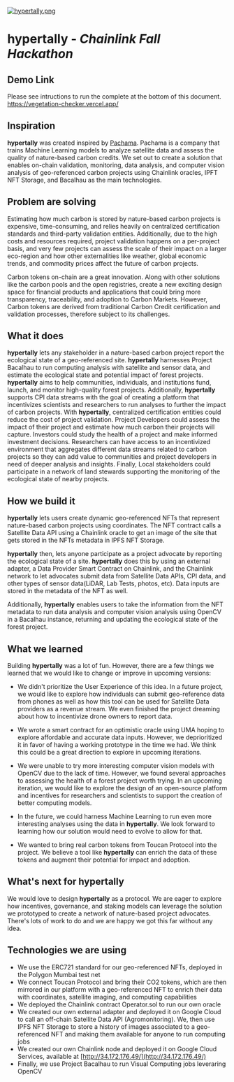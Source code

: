   

[![hypertally.png](https://i.postimg.cc/BbhQf4Ks/hypertally.png)](https://postimg.cc/5QCMwcgk)

# hypertally - *Chainlink Fall Hackathon*


## Demo Link

Please see intructions to run the complete at the bottom of this document. 
https://vegetation-checker.vercel.app/
  

## Inspiration

**hypertally** was created inspired by [Pachama](https://pachama.com/). Pachama is a company that trains Machine Learning models to analyze satellite data and assess the quality of nature-based carbon credits. We set out to create a solution that enables on-chain validation, monitoring, data analysis, and computer vision analysis of geo-referenced carbon projects using Chainlink oracles, IPFT NFT Storage, and Bacalhau as the main technologies.

  

## Problem are solving

Estimating how much carbon is stored by nature-based carbon projects is expensive, time-consuming, and relies heavily on centralized certification standards and third-party validation entities. Additionally, due to the high costs and resources required, project validation happens on a per-project basis, and very few projects can assess the scale of their impact on a larger eco-region and how other externalities like weather, global economic trends, and commodity prices affect the future of carbon projects.

  

Carbon tokens on-chain are a great innovation. Along with other solutions like the carbon pools and the open registries, create a new exciting design space for financial products and applications that could bring more transparency, traceability, and adoption to Carbon Markets. However, Carbon tokens are derived from traditional Carbon Credit certification and validation processes, therefore subject to its challenges.

  

## What it does

**hypertally** lets any stakeholder in a nature-based carbon project report the ecological state of a geo-referenced site. **hypertally** harnesses Project Bacalhau to run computing analysis with satellite and sensor data, and estimate the ecological state and potential impact of forest projects. **hypertally** aims to help communities, individuals, and institutions fund, launch, and monitor high-quality forest projects. Additionally, **hypertally** supports CPI data streams with the goal of creating a platform that incentivizes scientists and researchers to run analyses to further the impact of carbon projects. With **hypertally**, centralized certification entities could reduce the cost of project validation. Project Developers could assess the impact of their project and estimate how much carbon their projects will capture. Investors could study the health of a project and make informed investment decisions. Researchers can have access to an incentivized environment that aggregates different data streams related to carbon projects so they can add value to communities and project developers in need of deeper analysis and insights. Finally, Local stakeholders could participate in a network of land stewards supporting the monitoring of the ecological state of nearby projects.

  

## How we build it

**hypertally** lets users create dynamic geo-referenced NFTs that represent nature-based carbon projects using coordinates. The NFT contract calls a Satellite Data API using a Chainlink oracle to get an image of the site that gets stored in the NFTs metadata in IPFS NFT Storage.

**hypertally** then, lets anyone participate as a project advocate by reporting the ecological state of a site. **hypertally** does this by using an external adapter, a Data Provider Smart Contract on Chainlink, and the Chainlink network to let advocates submit data from Satellite Data APIs, CPI data, and other types of sensor data(LiDAR, Lab Tests, photos, etc). Data inputs are stored in the metadata of the NFT as well.

  

Additionally, **hypertally** enables users to take the information from the NFT metadata to run data analysis and computer vision analysis using OpenCV in a Bacalhau instance, returning and updating the ecological state of the forest project.

  

## What we learned

  

Building **hypertally** was a lot of fun. However, there are a few things we learned that we would like to change or improve in upcoming versions:

  

- We didn't prioritize the User Experience of this idea. In a future project, we would like to explore how individuals can submit geo-reference data from phones as well as how this tool can be used for Satellite Data providers as a revenue stream. We even finished the project dreaming about how to incentivize drone owners to report data.

- We wrote a smart contract for an optimistic oracle using UMA hoping to explore affordable and accurate data inputs. However, we deprioritized it in favor of having a working prototype in the time we had. We think this could be a great direction to explore in upcoming iterations.

- We were unable to try more interesting computer vision models with OpenCV due to the lack of time. However, we found several approaches to assessing the health of a forest project worth trying. In an upcoming iteration, we would like to explore the design of an open-source platform and incentives for researchers and scientists to support the creation of better computing models.

- In the future, we could harness Machine Learning to run even more interesting analyses using the data in **hypertally**. We look forward to learning how our solution would need to evolve to allow for that.

- We wanted to bring real carbon tokens from Toucan Protocol into the project. We believe a tool like **hypertally** can enrich the data of these tokens and augment their potential for impact and adoption.

  
  

## What's next for hypertally

We would love to design **hypertally** as a protocol. We are eager to explore how incentives, governance, and staking models can leverage the solution we prototyped to create a network of nature-based project advocates. There's lots of work to do and we are happy we got this far without any idea.

  

## Technologies we are using

 - We use the ERC721 standard for our geo-referenced NFTs, deployed in the Polygon Mumbai test net
 - We connect Toucan Protocol and bring their CO2 tokens, which are then mirrored in our platform with a geo-referenced NFT to enrich their data with coordinates, satellite imaging, and computing capabilities
 -  We deployed the Chainlink contract Operator.sol to run our own oracle
 - We created our own external adapter and deployed it on Google Cloud to call an off-chain Satellite Data API (Agromonitoring). We, then use IPFS NFT Storage to store a history of images associated to a geo-referenced NFT and making them available for anyone to run computing jobs
 - We created our own Chainlink node and deployed it on Google Cloud Services, available at [http://34.172.176.49/](http://34.172.176.49/)
 - Finally, we use Project Bacalhau to run Visual Computing jobs leveraring OpenCV

  

